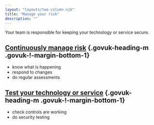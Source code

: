 ```yaml
---
layout: "layouts/two-column.njk"
title: "Manage your risk"
description: ""
---
```


Your team is responsible for keeping your technology or service secure. 

## [Continuously manage risk](/secure-by-design/continuously-manage-risk ) {.govuk-heading-m .govuk-!-margin-bottom-1}

- know what is happening
- respond to changes
- do regular assessments

## [Test your technology or service](/service-assessments/get-a-service-assessment) {.govuk-heading-m .govuk-!-margin-bottom-1}

- check controls are working
- do security testing


